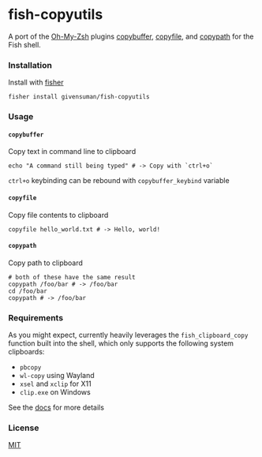 # fish-copyutils

A port of the [Oh-My-Zsh](https://github.com/ohmyzsh/ohmyzsh) plugins [copybuffer](https://github.com/ohmyzsh/ohmyzsh/tree/master/plugins/copybuffer), [copyfile](https://github.com/ohmyzsh/ohmyzsh/tree/master/plugins/copyfile), and [copypath](https://github.com/ohmyzsh/ohmyzsh/tree/master/plugins/copypath) for the Fish shell.

### Installation

Install with [fisher](https://github.com/jorgebucaran/fisher)

```shell
fisher install givensuman/fish-copyutils
```

### Usage

#### `copybuffer`

Copy text in command line to clipboard

```shell
echo "A command still being typed" # -> Copy with `ctrl+o`
```

`ctrl+o` keybinding can be rebound with `copybuffer_keybind` variable

#### `copyfile`

Copy file contents to clipboard

```shell
copyfile hello_world.txt # -> Hello, world!
```

#### `copypath`

Copy path to clipboard

```shell
# both of these have the same result
copypath /foo/bar # -> /foo/bar
cd /foo/bar
copypath # -> /foo/bar
```

### Requirements

As you might expect, currently heavily leverages the `fish_clipboard_copy` function built into the shell, which only supports the following system clipboards:

- `pbcopy`
- `wl-copy` using Wayland
- `xsel` and `xclip` for X11
- `clip.exe` on Windows

See the [docs](https://fishshell.com/docs/current/cmds/fish_clipboard_copy.html) for more details

### License

[MIT](../LICENSE)

